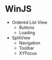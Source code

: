 # WinJS

* Ordered List View
  * Buttons
  * Loading
* SplitView
  * Navigation
  * Toolbar
  * XYFocus